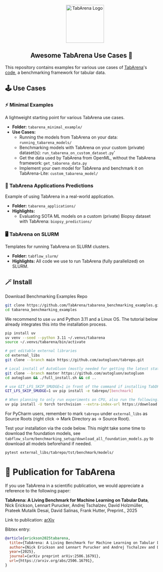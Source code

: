 <div align="center">

<div id="user-content-toc">
  <ul align="center" style="list-style: none;">
    <summary>
      <img src="https://avatars.githubusercontent.com/u/210855230" width="125" alt="TabArena Logo"/>
    </summary>
  </ul>
</div>

## Awesome TabArena Use Cases 🌻

</div>

This repository contains examples for various use cases of [TabArena](https://tabarena.ai)'s 
[code](https://github.com/autogluon/tabrepo/), a benchmarking framework for tabular data.

## 🕹️ Use Cases

### ⚡ Minimal Examples

A lightweight starting point for various TabArena use cases.

- **Folder:** `tabarena_minimal_example/`
- **Use Cases:**
    - Running the models from TabArena on your data: `running_tabarena_models/`
    - Benchmarking models with TabArena on your custom (private) dataset(s): `run_tabarena_on_custom_dataset.py`'
    - Get the data used by TabArena from OpenML, without the TabArena framework: `get_tabarena_data.py`
    - Implement your own model for TabArena and benchmark it on TabArena-Lite: `custom_tabarena_model/`


### 🔬 TabArena Applications Predictions

Example of using TabArena in a real-world application.

- **Folder:** `tabarena_applications/`
- **Highlights:**
    - Evaluating SOTA ML models on a custom (private) Biopsy dataset with TabArena: `biopsy_predictions/`


### 🖥️ TabArena on SLURM

Templates for running TabArena on SLURM clusters.

- **Folder:** `tabflow_slurm/`
- **Highlights:** All code we use to run TabArena (fully parallelized) on SLURM.

## 🪄 Install

Download Benchmarking Examples Repo

```bash
git clone https://github.com/TabArena/tabarena_benchmarking_examples.git
cd tabarena_benchmarking_examples
```

We recommend to use `uv` and Python 3.11 and a Linux OS. The tutorial below already integrates this into the
installation process.

```bash
pip install uv
uv venv --seed --python 3.11 ~/.venvs/tabarena
source ~/.venvs/tabarena/bin/activate

# get editable external libraries
cd external_libs
git clone --branch main https://github.com/autogluon/tabrepo.git

# Local install of AutoGluon (mostly needed for getting the latest state of the code)
git clone --branch master https://github.com/autogluon/autogluon
cd autogluon && ./full_install.sh && cd ..

# use GIT_LFS_SKIP_SMUDGE=1 in front of the command if installing TabDPT fails due to a broken LFS/pip setup
GIT_LFS_SKIP_SMUDGE=1 uv pip install -e tabrepo/[benchmark]

# When planning to only run experiments on CPU, also run the following:
uv pip install -U torch torchvision --extra-index-url https://download.pytorch.org/whl/cpu
```

For PyCharm users, remember to mark `tabrepo` under `external_libs` as Source Roots (right click
-> Mark Directory as -> Source Root).

Test your installation via the code below. This might take some time to download the foundation models, see
`tabflow_slurm/benchmarking_setup/download_all_foundation_models.py` to download all models beforehand if needed.

```bash
pytest external_libs/tabrepo/tst/benchmark/models/
```

# 📄 Publication for TabArena

If you use TabArena in a scientific publication, we would appreciate a reference to the following paper:

**TabArena: A Living Benchmark for Machine Learning on Tabular Data**,
Nick Erickson, Lennart Purucker, Andrej Tschalzev, David Holzmüller, Prateek Mutalik Desai, David Salinas, Frank Hutter,
Preprint., 2025

Link to publication: [arXiv](https://arxiv.org/abs/2506.16791)

Bibtex entry:

```bibtex
@article{erickson2025tabarena,
  title={TabArena: A Living Benchmark for Machine Learning on Tabular Data}, 
  author={Nick Erickson and Lennart Purucker and Andrej Tschalzev and David Holzmüller and Prateek Mutalik Desai and David Salinas and Frank Hutter},
  year={2025},
  journal={arXiv preprint arXiv:2506.16791},
  url={https://arxiv.org/abs/2506.16791}, 
}
```
